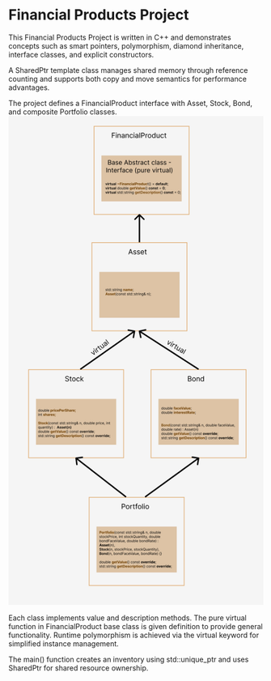 # Financial Products Project

This Financial Products Project is written in C++ and demonstrates concepts such as smart pointers, polymorphism, diamond inheritance, interface classes, and explicit constructors. 

A SharedPtr template class manages shared memory through reference counting and supports both copy and move semantics for performance advantages. 

The project defines a FinancialProduct interface with Asset, Stock, Bond, and composite Portfolio classes. 
![WBS](diagram.png)

Each class implements value and description methods. The pure virtual function in FinancialProduct base class is given definition to provide general functionality. Runtime polymorphism is achieved via the virtual keyword for simplified instance management. 

The main() function creates an inventory using std::unique_ptr and uses SharedPtr for shared resource ownership.

